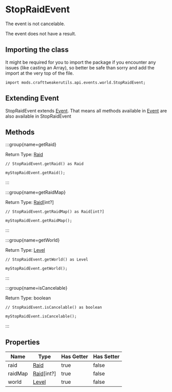 # StopRaidEvent

The event is not cancelable.

The event does not have a result.

## Importing the class

It might be required for you to import the package if you encounter any issues (like casting an Array), so better be safe than sorry and add the import at the very top of the file.
```zenscript
import mods.crafttweakerutils.api.events.world.StopRaidEvent;
```


## Extending Event

StopRaidEvent extends [Event](/forge/api/event/Event). That means all methods available in [Event](/forge/api/event/Event) are also available in StopRaidEvent

## Methods

:::group{name=getRaid}

Return Type: [Raid](/mods/sixikutils/utils/world/Raid)

```zenscript
// StopRaidEvent.getRaid() as Raid

myStopRaidEvent.getRaid();
```

:::

:::group{name=getRaidMap}

Return Type: [Raid](/mods/sixikutils/utils/world/Raid)[int?]

```zenscript
// StopRaidEvent.getRaidMap() as Raid[int?]

myStopRaidEvent.getRaidMap();
```

:::

:::group{name=getWorld}

Return Type: [Level](/mods/sixikutils/pmmo/server/world)

```zenscript
// StopRaidEvent.getWorld() as Level

myStopRaidEvent.getWorld();
```

:::

:::group{name=isCancelable}

Return Type: boolean

```zenscript
// StopRaidEvent.isCancelable() as boolean

myStopRaidEvent.isCancelable();
```

:::


## Properties

|  Name   |                      Type                       | Has Getter | Has Setter |
|---------|-------------------------------------------------|------------|------------|
| raid    | [Raid](/mods/sixikutils/utils/world/Raid)       | true       | false      |
| raidMap | [Raid](/mods/sixikutils/utils/world/Raid)[int?] | true       | false      |
| world   | [Level](/mods/sixikutils/pmmo/server/world)     | true       | false      |

